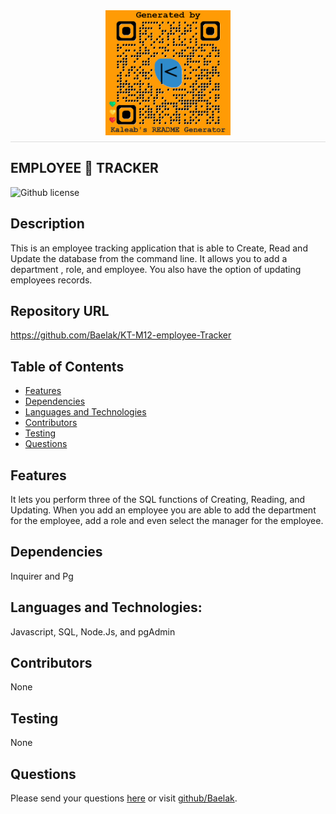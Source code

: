 
  <div style="display: flex; justify-content: center; border-bottom: 1px solid #ddd; padding-bottom: 10px; margin-bottom: 20px;">
  <img src="./Main/generatedQR.png" alt="Logo" style="max-height: 200px; max-width: 200px;">
</div>
   
## EMPLOYEE 📎 TRACKER

![Github license](https://img.shields.io/badge/license-ISC-green.svg)
## Description
This is an employee tracking application that is able to Create, Read and Update the database from the command line. It allows you to add a department , role, and employee. You also have the  option of updating employees records.
## Repository URL
https://github.com/Baelak/KT-M12-employee-Tracker
## Table of Contents
* [Features](#features)
* [Dependencies](#dependencies)
* [Languages and Technologies](#languages-and-technologies)
* [Contributors](#contributors)
* [Testing](#testing)
* [Questions](#questions)
## Features
It lets you perform three of the SQL functions of Creating, Reading, and Updating. When you add an employee you are able to add the department for the employee, add a role and even select the manager for the employee.
## Dependencies
Inquirer and Pg
## Languages and Technologies:
Javascript, SQL, Node.Js, and pgAdmin
## Contributors
None
## Testing
None
## Questions
Please send your questions [here](mailto:?subject=[GitHub]%20Dev%20Connect) or visit [github/Baelak](https://github.com/Baelak).
